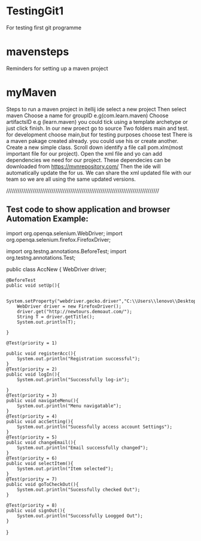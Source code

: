 # TestingGit1
For testing first git programme
# mavensteps
Reminders for setting up a maven project
# myMaven
Steps to run a maven project in itellij ide
select a new project 
Then select maven
Choose a name for groupID e.g(com.learn.maven)
Choose artifactsID e.g (learn.maven)
you could tick using a template archetype or just click finish.
In our new proect go to source
Two folders main and test.
for development choose main,but for testing purposes choose test 
There is a maven pakage created already. you could use his or create another.
Create a new simple class.
Scroll down identify a file call pom.xlm(most important file for our project).
Open the xml file and yo can add dependencies we need for our project.
These dependecies can be downloaded from https://mvnrepository.com/
Then the ide will automatically update the for us.
We can share the xml updated file with our team so we are all using the same updated versions.

/////////////////////////////////////////////////////////////////////////////////

Test code to show application and browser Automation Example:
---------------------------------------------------------------
import org.openqa.selenium.WebDriver;
import org.openqa.selenium.firefox.FirefoxDriver;

import org.testng.annotations.BeforeTest;
import org.testng.annotations.Test;

public class AccNew {
WebDriver driver;

    @BeforeTest
    public void setUp(){

        System.setProperty("webdriver.gecko.driver","C:\\Users\\lenovo\\Desktop\\drivers\\geckodriver.exe");
        WebDriver driver = new FirefoxDriver();
        driver.get("http://newtours.demoaut.com/");
        String T = driver.getTitle();
        System.out.println(T);

    }

    @Test(priority = 1)

    public void registerAcc(){
        System.out.println("Registration successful");
    }
    @Test(priority = 2)
    public void logIn(){
        System.out.println("Successfully log-in");

    }
    @Test(priority = 3)
    public void navigateMenu(){
        System.out.println("Menu navigatable");
    }
    @Test(priority = 4)
    public void accSetting(){
        System.out.println("Sucessfully access account Settings");
    }
    @Test(priority = 5)
    public void changeEmail(){
        System.out.println("Email successfully changed");
    }
    @Test(priority = 6)
    public void selectItem(){
        System.out.println("Item selected");
    }
    @Test(priority = 7)
    public void goToCheckOut(){
        System.out.println("Sucessfully checked Out");
    }

    @Test(priority = 8)
    public void signOut(){
        System.out.println("Successfully Loogged Out");
    }




}


